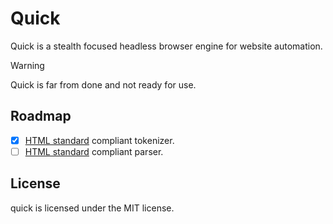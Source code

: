 # Quick

Quick is a stealth focused headless browser engine for website automation.

> [!WARNING]
> Quick is far from done and not ready for use.

## Roadmap
- [X] [HTML standard](https://html.spec.whatwg.org/multipage/parsing.html#tokenization) compliant tokenizer.
- [ ] [HTML standard](https://html.spec.whatwg.org/multipage/parsing.html#tree-construction) compliant parser.

## License
quick is licensed under the MIT license.


